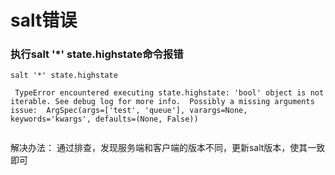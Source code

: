 # salt错误

### 执行salt '*' state.highstate命令报错

`salt '*' state.highstate`

```
 TypeError encountered executing state.highstate: 'bool' object is not iterable. See debug log for more info.  Possibly a missing arguments issue:  ArgSpec(args=['test', 'queue'], varargs=None, keywords='kwargs', defaults=(None, False))
 
```
解决办法：
  通过排查，发现服务端和客户端的版本不同，更新salt版本，使其一致即可